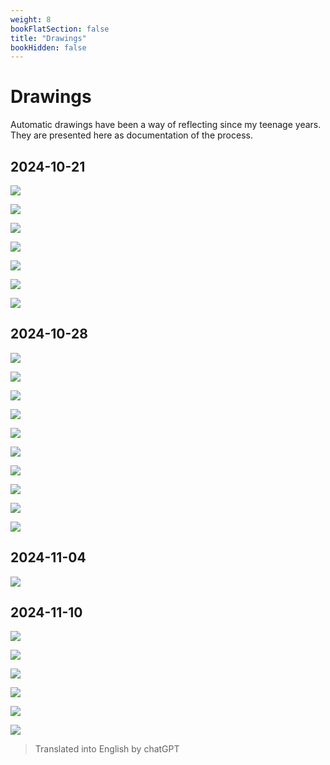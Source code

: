 ```yaml
---
weight: 8
bookFlatSection: false
title: "Drawings"
bookHidden: false
---
```


# Drawings

Automatic drawings have been a way of reflecting since my teenage years. They are presented here as documentation of the process.

## 2024-10-21

![](/drawings/IMG_0179.jpeg)

![](/drawings/IMG_0183.jpeg)

![](/drawings/IMG_0184.jpeg)

![](/drawings/IMG_0185.jpeg)

![](/drawings/IMG_0187.jpeg)

![](/drawings/IMG_0189.jpeg)

![](/drawings/IMG_0190.jpeg)

## 2024-10-28

![](/drawings/IMG_0760.jpeg)

![](/drawings/IMG_0763.jpeg)

![](/drawings/IMG_0764.jpeg)

![](/drawings/IMG_0765.jpeg)

![](/drawings/IMG_0766.jpeg)

![](/drawings/IMG_0767.jpeg)

![](/drawings/IMG_0768.jpeg)

![](/drawings/IMG_0769.jpeg)

![](/drawings/IMG_0772.jpeg)

![](/drawings/IMG_0773.jpeg)

## 2024-11-04

![](/drawings/IMG_1494.jpeg)

## 2024-11-10

![](/drawings/IMG_1496.jpeg)

![](/drawings/IMG_1499.jpeg)

![](/drawings/IMG_1506.jpeg)

![](/drawings/IMG_1507.jpeg)

![](/drawings/IMG_1508.jpeg)

![](/drawings/IMG_1509.jpeg)

> Translated into English by chatGPT